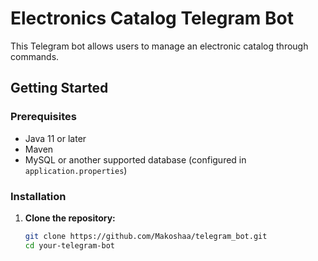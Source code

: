 # Electronics Catalog Telegram Bot

This Telegram bot allows users to manage an electronic catalog through commands.

## Getting Started

### Prerequisites

- Java 11 or later
- Maven
- MySQL or another supported database (configured in `application.properties`)

### Installation

1. **Clone the repository:**

   ```bash
   git clone https://github.com/Makoshaa/telegram_bot.git
   cd your-telegram-bot
